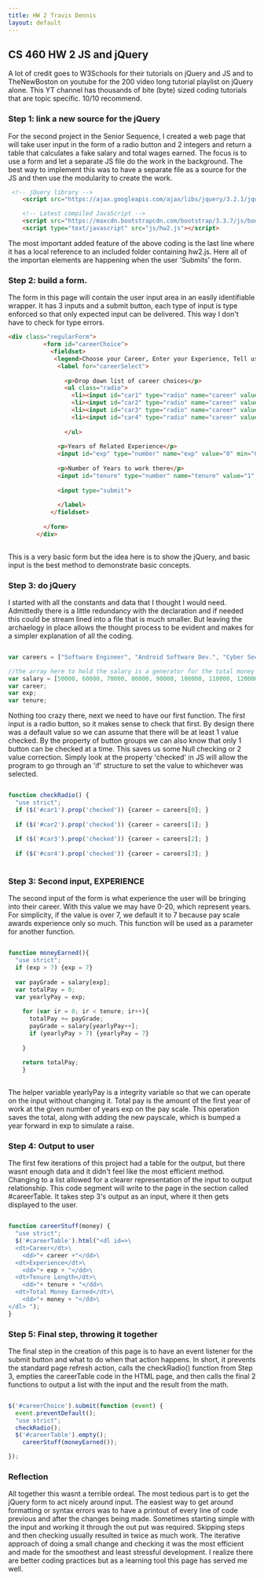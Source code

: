```yaml
---
title: HW 2 Travis Dennis
layout: default
---
```

## CS 460 HW 2 JS and jQuery

A lot of credit goes to W3Schools for their tutorials on jQuery and JS and to
TheNewBoston on youtube for the 200 video long tutorial playlist on jQuery alone. This YT channel has thousands of bite (byte) sized coding tutorials that are topic specific. 10/10 recommend.

### Step 1: link a new source for the jQuery 

For the second project in the Senior Sequence, I created a web page that will take user input in the form of a radio button and 2 integers and return a table that calculates a fake salary and total wages earned. The focus is to use a form and let a separate JS file do the work in the background.
The best way to implement this was to have a separate file as a source for the JS and then use the modularity to create the work. 

```html
 <!-- jQuery library -->
    <script src="https://ajax.googleapis.com/ajax/libs/jquery/3.2.1/jquery.min.js"></script>

    <!-- Latest compiled JavaScript -->
    <script src="https://maxcdn.bootstrapcdn.com/bootstrap/3.3.7/js/bootstrap.min.js"></script>
    <script type="text/javascript" src="js/hw2.js"></script>
```
The most important added feature of the above coding is the last line where it has a local reference to an included folder containing hw2.js. Here all of the importan elements are happening when the user 'Submits' the form.

### Step 2: build a form.

The form in this page will contain the user input area in an easily identifiable wrapper. It has 3 inputs and a submit button, each type of input is type enforced so that only expected input can be delivered. This way I don't have to check for type errors. 

```html
<div class="regularForm">
          <form id="careerChoice">
            <fieldset>
             <legend>Choose your Career, Enter your Experience, Tell us the desired length of your tenure</legend>
              <label for="careerSelect">
                
                <p>Drop down list of career choices</p>
                <ul class="radio"> 
                  <li><input id="car1" type="radio" name="career" value="SE" checked/>Software Engineer</li>
                  <li><input id="car2" type="radio" name="career" value="ASD" /> Android Software Dev.</li>
                  <li><input id="car3" type="radio" name="career" value="CSE" /> Cyber Security Eng.</li>
                  <li><input id="car4" type="radio" name="career" value="ISE" /> Information Security Eng.</li>
                               
                </ul>
                                 
              <p>Years of Related Experience</p>
              <input id="exp" type="number" name="exp" value="0" min="0" max="20">
          
              <p>Number of Years to work there</p>
              <input id="tenure" type="number" name="tenure" value="1" min="0" max="50">
                
              <input type="submit">
              
              </label>                        
            </fieldset>
           
          </form>
		</div>
        
```
This is a very basic form but the idea here is to show the jQuery, and basic input is the best method to demonstrate basic concepts. 

### Step 3: do jQuery 

I started with all the constants and data that I thought I would need. Admittedly there is a little redundancy with the declaration and if needed this could be stream lined into a file that is much smaller. But leaving the archaelogy in place allows the thought process to be evident and makes for a simpler explanation of all the coding. 

```javascript

var careers = ["Software Engineer", "Android Software Dev.", "Cyber Security Eng", "Information Security Eng."];

//the array here to hold the salary is a generator for the total money earned based on tenure and experience
var salary = [50000, 60000, 70000, 80000, 90000, 100000, 110000, 120000];
var career;
var exp;
var tenure;

```

Nothing too crazy there, next we need to have our first function. The first input is a radio button, so it makes sense to check that first. By design there was a default value so we can assume that there will be at least 1 value checked. By the property of button groups we can also know that only 1 button can be checked at a time. This saves us some Null checking or 2 value correction. Simply look at the property 'checked' in JS will allow the program to go through an 'if' structure to set the value to whichever was selected. 

```javascript

function checkRadio() {
  "use strict";
  if ($('#car1').prop('checked')) {career = careers[0]; }
     
  if ($('#car2').prop('checked')) {career = careers[1]; }
     
  if ($('#car3').prop('checked')) {career = careers[2]; }
     
  if ($('#car4').prop('checked')) {career = careers[3]; }
  
```

### Step 3: Second input, EXPERIENCE

The second input of the form is what experience the user will be bringing into their career. With this value we may have 0-20, which represent years. For simplicity, if the value is over 7, we default it to 7 because pay scale awards experience only so much. This function will be used as a parameter for another function.

```javascript

function moneyEarned(){
  "use strict";
  if (exp > 7) {exp = 7} 
  
  var payGrade = salary[exp];
  var totalPay = 0;
  var yearlyPay = exp;
  
    for (var ir = 0; ir < tenure; ir++){
      totalPay += payGrade; 
      payGrade = salary[yearlyPay++];
      if (yearlyPay > 7) {yearlyPay = 7}
      
    }
     
    return totalPay;
    }
    
```    
The helper variable yearlyPay is a integrity variable so that we can operate on the input without changing it. Total pay is the amount of the first year of work at the given number of years exp on the pay scale. This operation saves the total, along with adding the new payscale, which is bumped a year forward in exp to simulate a raise. 

### Step 4: Output to user
The first few iterations of this project had a table for the output, but there wasnt enough data and it didn't feel like the most efficient method. Changing to a list allowed for a clearer representation of the input to output relationship.
This code segment will write to the page in the section called #careerTable. It takes step 3's output as an input, where it then gets displayed to the user. 

```javascript

function careerStuff(money) {
  "use strict";
  $('#careerTable').html("<dl id=>\
  <dt>Career</dt>\
    <dd>"+ career +"</dd>\
  <dt>Experience</dt>\
    <dd>"+ exp + "</dd>\
  <dt>Tenure Length</dt>\
    <dd>"+ tenure + "</dd>\
  <dt>Total Money Earned</dt>\
    <dd>"+ money + "</dd>\
</dl> ");
}

```

### Step 5: Final step, throwing it together

The final step in the creation of this page is to have an event listener for the submit button and what to do when that action happens. In short, it prevents the standard page refresh action, calls the checkRadio() function from Step 3, empties the careerTable code in the HTML page, and then calls the final 2 functions to output a list with the input and the result from the math. 

```javascript

$('#careerChoice').submit(function (event) {
  event.preventDefault();
  "use strict";
  checkRadio();
  $('#careerTable').empty();
    careerStuff(moneyEarned());

});

```

### Reflection

All together this wasnt a terrible ordeal. The most tedious part is to get the jQuery form to act nicely around input. The easiest way to get around formatting or syntax errors was to have a printout of every line of code previous and after the changes being made. Sometimes starting simple with the input and working it through the out put was required. Skipping steps and then checking usually resulted in twice as much work. The iterative approach of doing a small change and checking it was the most efficient and made for the smoothest and least stressful development. I realize there are better coding practices but as a learning tool this page has served me well.


